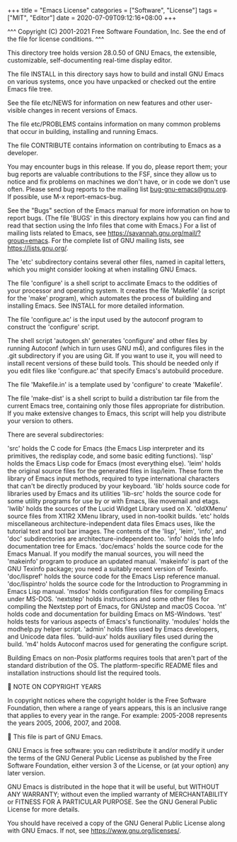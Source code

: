 +++
title = "Emacs License"
categories = ["Software", "License"]
tags = ["MIT", "Editor"]
date = 2020-07-09T09:12:16+08:00
+++

^^^
Copyright (C) 2001-2021 Free Software Foundation, Inc.
See the end of the file for license conditions.
^^^


This directory tree holds version 28.0.50 of GNU Emacs, the extensible,
customizable, self-documenting real-time display editor.

The file INSTALL in this directory says how to build and install GNU
Emacs on various systems, once you have unpacked or checked out the
entire Emacs file tree.

See the file etc/NEWS for information on new features and other
user-visible changes in recent versions of Emacs.

The file etc/PROBLEMS contains information on many common problems that
occur in building, installing and running Emacs.

The file CONTRIBUTE contains information on contributing to Emacs as a
developer.

You may encounter bugs in this release.  If you do, please report
them; your bug reports are valuable contributions to the FSF, since
they allow us to notice and fix problems on machines we don't have, or
in code we don't use often.  Please send bug reports to the mailing
list bug-gnu-emacs@gnu.org.  If possible, use M-x report-emacs-bug.

See the "Bugs" section of the Emacs manual for more information on how
to report bugs.  (The file 'BUGS' in this directory explains how you
can find and read that section using the Info files that come with
Emacs.)  For a list of mailing lists related to Emacs, see
<https://savannah.gnu.org/mail/?group=emacs>.  For the complete
list of GNU mailing lists, see <https://lists.gnu.org/>.

The 'etc' subdirectory contains several other files, named in capital
letters, which you might consider looking at when installing GNU
Emacs.

The file 'configure' is a shell script to acclimate Emacs to the
oddities of your processor and operating system.  It creates the file
'Makefile' (a script for the 'make' program), which automates the
process of building and installing Emacs.  See INSTALL for more
detailed information.

The file 'configure.ac' is the input used by the autoconf program to
construct the 'configure' script.

The shell script 'autogen.sh' generates 'configure' and other files by
running Autoconf (which in turn uses GNU m4), and configures files in
the .git subdirectory if you are using Git.  If you want to use it,
you will need to install recent versions of these build tools.  This
should be needed only if you edit files like 'configure.ac' that
specify Emacs's autobuild procedure.

The file 'Makefile.in' is a template used by 'configure' to create
'Makefile'.

The file 'make-dist' is a shell script to build a distribution tar
file from the current Emacs tree, containing only those files
appropriate for distribution.  If you make extensive changes to Emacs,
this script will help you distribute your version to others.

There are several subdirectories:

'src'       holds the C code for Emacs (the Emacs Lisp interpreter and
            its primitives, the redisplay code, and some basic editing
            functions).
'lisp'      holds the Emacs Lisp code for Emacs (most everything else).
'leim'      holds the original source files for the generated files
            in lisp/leim.  These form the library of Emacs input methods,
            required to type international characters that can't be
            directly produced by your keyboard.
'lib'       holds source code for libraries used by Emacs and its utilities
'lib-src'   holds the source code for some utility programs for use by or
            with Emacs, like movemail and etags.
'lwlib'     holds the sources of the Lucid Widget Library used on X.
'oldXMenu'  source files from X11R2 XMenu library, used in non-toolkit builds.
'etc'       holds miscellaneous architecture-independent data files Emacs
            uses, like the tutorial text and tool bar images.
            The contents of the 'lisp', 'leim', 'info', and 'doc'
            subdirectories are architecture-independent too.
'info'      holds the Info documentation tree for Emacs.
'doc/emacs' holds the source code for the Emacs Manual.  If you modify the
            manual sources, you will need the 'makeinfo' program to produce
            an updated manual.  'makeinfo' is part of the GNU Texinfo
            package; you need a suitably recent version of Texinfo.
'doc/lispref'   holds the source code for the Emacs Lisp reference manual.
'doc/lispintro' holds the source code for the Introduction to Programming
                in Emacs Lisp manual.
'msdos'     holds configuration files for compiling Emacs under MS-DOS.
'nextstep'  holds instructions and some other files for compiling the
            Nextstep port of Emacs, for GNUstep and macOS Cocoa.
'nt'        holds code and documentation for building Emacs on MS-Windows.
'test'      holds tests for various aspects of Emacs's functionality.
'modules'   holds the modhelp.py helper script.
'admin'     holds files used by Emacs developers, and Unicode data files.
'build-aux' holds auxiliary files used during the build.
'm4'        holds Autoconf macros used for generating the configure script.

   Building Emacs on non-Posix platforms requires tools that aren't part
of the standard distribution of the OS.  The platform-specific README
files and installation instructions should list the required tools.


NOTE ON COPYRIGHT YEARS

In copyright notices where the copyright holder is the Free Software
Foundation, then where a range of years appears, this is an inclusive
range that applies to every year in the range.  For example: 2005-2008
represents the years 2005, 2006, 2007, and 2008.


This file is part of GNU Emacs.

GNU Emacs is free software: you can redistribute it and/or modify
it under the terms of the GNU General Public License as published by
the Free Software Foundation, either version 3 of the License, or
(at your option) any later version.

GNU Emacs is distributed in the hope that it will be useful,
but WITHOUT ANY WARRANTY; without even the implied warranty of
MERCHANTABILITY or FITNESS FOR A PARTICULAR PURPOSE.  See the
GNU General Public License for more details.

You should have received a copy of the GNU General Public License
along with GNU Emacs.  If not, see <https://www.gnu.org/licenses/>.
